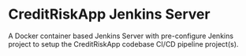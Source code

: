 # CreditRiskApp Jenkins Server

A Docker container based Jenkins Server with pre-configure Jenkins project to setup the CreditRiskApp codebase CI/CD pipeline project(s).

